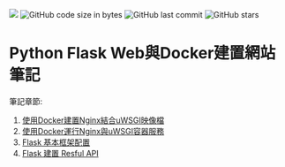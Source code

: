 [![](https://img.shields.io/badge/License-MIT-red.svg)](https://opensource.org/licenses/MIT)  ![GitHub code size in bytes](https://img.shields.io/github/languages/code-size/s123600g/FlaskDemoNotes) ![GitHub last commit](https://img.shields.io/github/last-commit/s123600g/FlaskDemoNotes) ![GitHub stars](https://img.shields.io/github/stars/s123600g/FlaskDemoNotes?style=social)

# Python Flask Web與Docker建置網站筆記

筆記章節:
1. [使用Docker建置Nginx結合uWSGI映像檔](https://hackmd.io/@JYU/SJJel3Xp8)
2. [使用Docker運行Nginx與uWSGI容器服務](https://hackmd.io/0VSgSzPHTfaAfwcO3mVZ1Q)
3. [Flask 基本框架配置](https://hackmd.io/Yyi0z84aTxuHtL5A21ew_g)
4. [Flask 建置 Resful API](https://hackmd.io/@JYU/Hkw945B-P)

